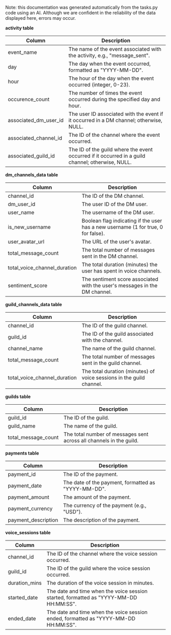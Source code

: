 Note: this documentation was generated automatically from the tasks.py code using an AI. Although we are confident in the reliability of the data displayed here, errors may occur.


**activity table**

| Column               | Description                                                                                             |
|----------------------|---------------------------------------------------------------------------------------------------------|
| event_name           | The name of the event associated with the activity, e.g., "message_sent".                                |
| day                  | The day when the event occurred, formatted as "YYYY-MM-DD".                                              |
| hour                 | The hour of the day when the event occurred (integer, 0-23).                                             |
| occurence_count      | The number of times the event occurred during the specified day and hour.                                |
| associated_dm_user_id| The user ID associated with the event if it occurred in a DM channel; otherwise, NULL.                  |
| associated_channel_id| The ID of the channel where the event occurred.                                                          |
| associated_guild_id  | The ID of the guild where the event occurred if it occurred in a guild channel; otherwise, NULL.        |

**dm_channels_data table**

| Column                     | Description                                                                                        |
|----------------------------|----------------------------------------------------------------------------------------------------|
| channel_id                 | The ID of the DM channel.                                                                          |
| dm_user_id                 | The user ID of the DM user.                                                                        |
| user_name                  | The username of the DM user.                                                                       |
| is_new_username            | Boolean flag indicating if the user has a new username (1 for true, 0 for false).                  |
| user_avatar_url            | The URL of the user's avatar.                                                                     |
| total_message_count        | The total number of messages sent in the DM channel.                                              |
| total_voice_channel_duration| The total duration (minutes) the user has spent in voice channels.                                |
| sentiment_score            | The sentiment score associated with the user's messages in the DM channel.                        |

**guild_channels_data table**

| Column                     | Description                                                                                        |
|----------------------------|----------------------------------------------------------------------------------------------------|
| channel_id                 | The ID of the guild channel.                                                                      |
| guild_id                   | The ID of the guild associated with the channel.                                                  |
| channel_name               | The name of the guild channel.                                                                    |
| total_message_count        | The total number of messages sent in the guild channel.                                           |
| total_voice_channel_duration| The total duration (minutes) of voice sessions in the guild channel.                              |

**guilds table**

| Column              | Description                                            |
|---------------------|--------------------------------------------------------|
| guild_id            | The ID of the guild.                                   |
| guild_name          | The name of the guild.                                 |
| total_message_count | The total number of messages sent across all channels in the guild.|

**payments table**

| Column             | Description                                                                                        |
|--------------------|----------------------------------------------------------------------------------------------------|
| payment_id         | The ID of the payment.                                                                            |
| payment_date       | The date of the payment, formatted as "YYYY-MM-DD".                                                |
| payment_amount     | The amount of the payment.                                                                        |
| payment_currency   | The currency of the payment (e.g., "USD").                                                        |
| payment_description| The description of the payment.                                                                   |

**voice_sessions table**

| Column         | Description                                                                                        |
|----------------|----------------------------------------------------------------------------------------------------|
| channel_id     | The ID of the channel where the voice session occurred.                                            |
| guild_id       | The ID of the guild where the voice session occurred.                                              |
| duration_mins  | The duration of the voice session in minutes.                                                      |
| started_date   | The date and time when the voice session started, formatted as "YYYY-MM-DD HH:MM:SS".              |
| ended_date     | The date and time when the voice session ended, formatted as "YYYY-MM-DD HH:MM:SS".                |